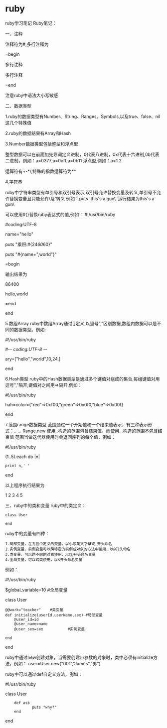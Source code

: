 # ruby
ruby学习笔记
Ruby笔记：

一、注释

注释符为#,多行注释为

=begin

多行注释

多行注释

=end


注意ruby中语法大小写敏感

二、数据类型

1.ruby的数据类型有Number、String、Ranges、Symbols,以及true、false、nil这几个特殊值

2.ruby的数据结果有Array和Hash

3.Number数据类型包括整型和浮点型

整型数据可以在前面加先导词定义进制，0代表八进制，0x代表十六进制,0b代表二进制，例如：a=0377;a=0xff;a=0b11
浮点型,例如：a=1.2


运算符有+-*/,特殊的指数运算符为**


4.字符串

ruby中字符串类型有单引号和双引号表示,双引号允许替换变量及转义,单引号不允许替换变量且只能允许\\及\'转义
例如：puts 'this\'s a gun\\' 运行结果为this's a gun\

可以使用#{}替换ruby表达式的值,例如：
#!/usr/bin/ruby

#coding:UTF-8


name="hello"

puts "乘积:#{24*60*60}"

puts "#{name+",world"}"


=begin

输出结果为

86400

hello,world

=end

end

5.数组Array
ruby中数组Array通过[]定义,以逗号","区别数据,数组内数据可以是不同的数据类型。例如:

#!/usr/bin/ruby

#-*- coding:UTF-8 -*-

ary=["hello","world",10,24,]

end


6.Hash类型
ruby中的Hash数据类型是通过多个键值对组成的集合,每组键值对用逗号","隔开,键值对之间用=>隔开,例如：

#!/usr/bin/ruby

hah=color={"red"=>0xf00,"green"=>0x0f0,"blue"=>0x00f}

end


7.范围range数据类型
范围通过一个开始值和一个结束值表示，有三种表示形式：..	...	Range.new
使用..构造的范围包含结束值，而使用...构造的范围不包含结束值
范围当做迭代器使用时会返回序列的每个值，例如：

#!/usr/bin/ruby

(1..5).each do |n|

	print n,' '
	
end


以上程序执行结果为


1 2 3 4 5



三、ruby中的类和变量
ruby中的类定义：

	class User

	end

ruby中的变量有四种：

	1.局部变量，在方法中定义的变量。以小写英文字母或_开头命名
	2.实例变量，实例变量可以跨特定的实例或对象的方法中使用，以@开头命名
	3.类变量，可以跨不同的对象使用，以@@开头命名变量
	4.全局变量，可以跨类使用，以$开头命名变量
	
例如：

#!/usr/bin/ruby

$global_variable=10	#全局变量

class User	

	@@work="teacher"	#类变量
	def initialize(userId,userName,sex)	#局部变量
		@user_id=id
		@user_name=name
		@user_sex=sex			#实例变量
	
	end
	
end
	

ruby中通过new创建对象，当需要创建带参数的对象时，类中必须有initialize方法，例如：
user=User.new("001","James","男")

ruby中可以通过def自定义方法，例如：

#!/usr/bin/ruby

class User

        def ask
                puts "why?"
        end
end








